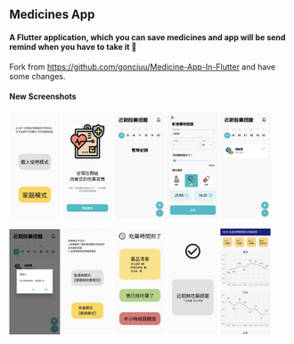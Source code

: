 ## **Medicines App**

#### A Flutter application, which you can save medicines and app will be send remind when you have to take it :bell:



Fork from https://github.com/gonciuu/Medicine-App-In-Flutter and have some changes.

#### New Screenshots
<p float="left">
<img src= "scr/1.jpg"  width="18%">
<img src= "scr/2.jpg"  width="18%">
<img src= "scr/3.jpg"  width="18%">
<img src= "scr/4.jpg"  width="18%">
<img src= "scr/5.jpg"  width="18%">
</p>
<p float="left">
<img src= "scr/6.jpg"  width="18%">
<img src= "scr/7.jpg"  width="18%">
<img src= "scr/8.jpg"  width="18%">
<img src= "scr/9.jpg"  width="18%">
<img src= "scr/10.jpg"  width="18%">
</p>